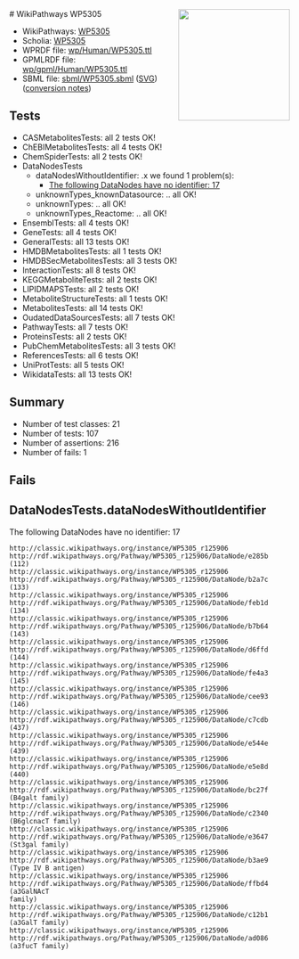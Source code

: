 <img style="float: right; width: 200px" src="../logo.png" />
# WikiPathways WP5305

* WikiPathways: [WP5305](https://identifiers.org/wikipathways:WP5305)
* Scholia: [WP5305](https://scholia.toolforge.org/wikipathways/WP5305)
* WPRDF file: [wp/Human/WP5305.ttl](../wp/Human/WP5305.ttl)
* GPMLRDF file: [wp/gpml/Human/WP5305.ttl](../wp/gpml/Human/WP5305.ttl)
* SBML file: [sbml/WP5305.sbml](../sbml/WP5305.sbml) ([SVG](../sbml/WP5305.svg)) ([conversion notes](../sbml/WP5305.txt))

## Tests
* CASMetabolitesTests: all 2 tests OK!
* ChEBIMetabolitesTests: all 4 tests OK!
* ChemSpiderTests: all 2 tests OK!
* DataNodesTests
    * dataNodesWithoutIdentifier: .x we found 1 problem(s):
        * [The following DataNodes have no identifier: 17](#8792c497)
    * unknownTypes_knownDatasource: .. all OK!
    * unknownTypes: .. all OK!
    * unknownTypes_Reactome: .. all OK!
* EnsemblTests: all 4 tests OK!
* GeneTests: all 4 tests OK!
* GeneralTests: all 13 tests OK!
* HMDBMetabolitesTests: all 1 tests OK!
* HMDBSecMetabolitesTests: all 3 tests OK!
* InteractionTests: all 8 tests OK!
* KEGGMetaboliteTests: all 2 tests OK!
* LIPIDMAPSTests: all 2 tests OK!
* MetaboliteStructureTests: all 1 tests OK!
* MetabolitesTests: all 14 tests OK!
* OudatedDataSourcesTests: all 7 tests OK!
* PathwayTests: all 7 tests OK!
* ProteinsTests: all 2 tests OK!
* PubChemMetabolitesTests: all 3 tests OK!
* ReferencesTests: all 6 tests OK!
* UniProtTests: all 5 tests OK!
* WikidataTests: all 13 tests OK!


## Summary

* Number of test classes: 21
* Number of tests: 107
* Number of assertions: 216
* Number of fails: 1

## Fails

<a name="8792c497" />

## DataNodesTests.dataNodesWithoutIdentifier

The following DataNodes have no identifier: 17
```
http://classic.wikipathways.org/instance/WP5305_r125906 http://rdf.wikipathways.org/Pathway/WP5305_r125906/DataNode/e285b (112)
http://classic.wikipathways.org/instance/WP5305_r125906 http://rdf.wikipathways.org/Pathway/WP5305_r125906/DataNode/b2a7c (133)
http://classic.wikipathways.org/instance/WP5305_r125906 http://rdf.wikipathways.org/Pathway/WP5305_r125906/DataNode/feb1d (134)
http://classic.wikipathways.org/instance/WP5305_r125906 http://rdf.wikipathways.org/Pathway/WP5305_r125906/DataNode/b7b64 (143)
http://classic.wikipathways.org/instance/WP5305_r125906 http://rdf.wikipathways.org/Pathway/WP5305_r125906/DataNode/d6ffd (144)
http://classic.wikipathways.org/instance/WP5305_r125906 http://rdf.wikipathways.org/Pathway/WP5305_r125906/DataNode/fe4a3 (145)
http://classic.wikipathways.org/instance/WP5305_r125906 http://rdf.wikipathways.org/Pathway/WP5305_r125906/DataNode/cee93 (146)
http://classic.wikipathways.org/instance/WP5305_r125906 http://rdf.wikipathways.org/Pathway/WP5305_r125906/DataNode/c7cdb (437)
http://classic.wikipathways.org/instance/WP5305_r125906 http://rdf.wikipathways.org/Pathway/WP5305_r125906/DataNode/e544e (439)
http://classic.wikipathways.org/instance/WP5305_r125906 http://rdf.wikipathways.org/Pathway/WP5305_r125906/DataNode/e5e8d (440)
http://classic.wikipathways.org/instance/WP5305_r125906 http://rdf.wikipathways.org/Pathway/WP5305_r125906/DataNode/bc27f (B4galt family)
http://classic.wikipathways.org/instance/WP5305_r125906 http://rdf.wikipathways.org/Pathway/WP5305_r125906/DataNode/c2340 (B6glcnacT family)
http://classic.wikipathways.org/instance/WP5305_r125906 http://rdf.wikipathways.org/Pathway/WP5305_r125906/DataNode/e3647 (St3gal family)
http://classic.wikipathways.org/instance/WP5305_r125906 http://rdf.wikipathways.org/Pathway/WP5305_r125906/DataNode/b3ae9 (Type IV B antigen)
http://classic.wikipathways.org/instance/WP5305_r125906 http://rdf.wikipathways.org/Pathway/WP5305_r125906/DataNode/ffbd4 (a3GalNAcT
family)
http://classic.wikipathways.org/instance/WP5305_r125906 http://rdf.wikipathways.org/Pathway/WP5305_r125906/DataNode/c12b1 (a3GalT family)
http://classic.wikipathways.org/instance/WP5305_r125906 http://rdf.wikipathways.org/Pathway/WP5305_r125906/DataNode/ad086 (a3fucT family)
```

